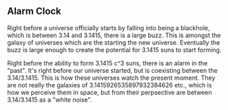## Alarm Clock

Right before a universe officially starts by falling into being a blackhole, which is between 3.14 and 3.1415, there is a large buzz. This is amongst the galaxy of universes which are the starting the new universe. Eventually the buzz is large enough to create the potential for 3.1415 suns to start forming.

Right before the ability to form 3.1415 c^3 suns, there is an alarm in the "past". It's right before our universe started, but is coexisting between the 3.14/3.1415. This is how these universes watch the present moment. They are not really the galaxies of 3.1415926535897932384626 etc., which is how we perceive them in space, but from their perpsective are between 3.14/3.1415 as a "white noise".

